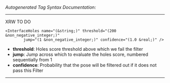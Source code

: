 _Autogenerated Tag Syntax Documentation:_

---
XRW TO DO

```
<InterfaceHoles name="(&string;)" threshold="(200 &non_negative_integer;)"
        jump="(1 &non_negative_integer;)" confidence="(1.0 &real;)" />
```

-   **threshold**: Holes score threshold above which we fail the filter
-   **jump**: Jump across which to evaluate the holes score, numbered sequentially from 1
-   **confidence**: Probability that the pose will be filtered out if it does not pass this Filter

---
